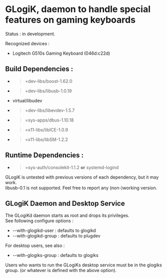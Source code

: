 # GLogiK, daemon to handle special features on gaming keyboards

Status : in development.

Recognized devices :
 - Logitech G510s Gaming Keyboard (046d:c22d)

## Build Dependencies :
 - >=dev-libs/boost-1.62.0
 - >=dev-libs/libusb-1.0.19
 - virtual/libudev
 - >=dev-libs/libevdev-1.5.7
 - >=sys-apps/dbus-1.10.18
 - >=x11-libs/libICE-1.0.9
 - >=x11-libs/libSM-1.2.2

## Runtime Dependencies :
 - >=sys-auth/consolekit-1.1.2 **or** systemd-logind

GLogiK is untested with previous versions of each dependency, but it may work.  
libusb-0.1 is not supported. Feel free to report any (non-)working version.

## GLogiK Daemon and Desktop Service
The GLogiKd daemon starts as root and drops its privileges.  
See following configure options :
 - --with-glogikd-user : defaults to glogikd
 - --with-glogikd-group : defaults to plugdev

For desktop users, see also :
 - --with-glogiks-group : defaults to glogiks

Users who wants to run the GLogiKs desktop service must be in the glogiks group.
(or whatever is defined with the above option).

